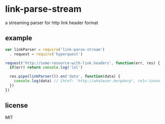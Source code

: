 link-parse-stream
=================

a streaming parser for http link header format

## example

```js
var linkParser = require('link-parse-stream')
  , request = require('hyperquest')

request('http://some-resource-with-link.headers', function(err, res) {
  if(err) return console.log('lol')

  res.pipe(linkParser()).on('data', function(data) {
    console.log(data) // {href: 'http://whatever.herpderp', rel='iunno'}
  })
})
```

## license

MIT
